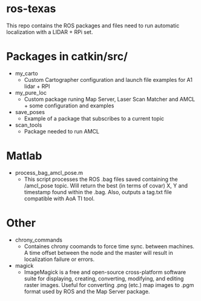 # ros-texas

This repo contains the ROS packages and files need to run automatic localization with a LIDAR + RPi set.

# Packages in catkin/src/
* my_carto
  * Custom Cartographer configuration and launch file examples for A1 lidar + RPI
* my_pure_loc
  * Custom package runing Map Server, Laser Scan Matcher and AMCL + some configuration and examples
* save_poses
  * Example of a package that subscribes to a current topic
* scan_tools
  * Package needed to run AMCL
    
# Matlab

* process_bag_amcl_pose.m
  * This script processes the ROS .bag files saved containing the /amcl_pose topic. Will return the best (in terms of covar) X, Y and timestamp found within the .bag. Also, outputs a tag.txt file compatible with AoA TI tool.

# Other

* chrony_commands
  * Containes chrony coomands to force time sync. between machines. A time offset between the node and the master will result in localization failure or errors.
* magick
  * ImageMagick is a free and open-source cross-platform software suite for displaying, creating, converting, modifying, and editing raster images. Useful for converting .png (etc.) map images to .pgm format used by ROS and the Map Server package.
